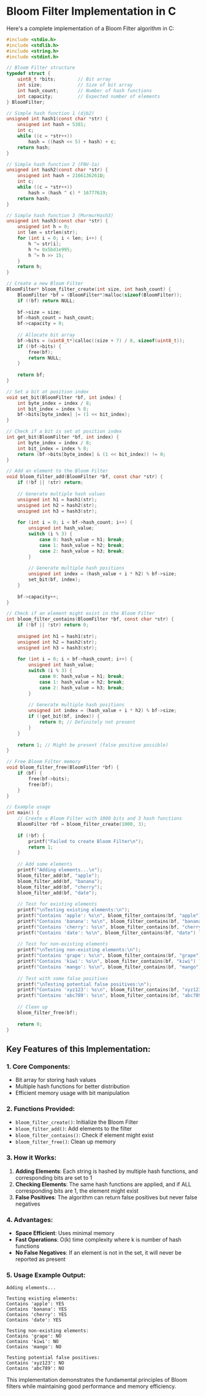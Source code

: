# Bloom Filter Implementation in C

Here's a complete implementation of a Bloom Filter algorithm in C:

```c
#include <stdio.h>
#include <stdlib.h>
#include <string.h>
#include <stdint.h>

// Bloom Filter structure
typedef struct {
    uint8_t *bits;        // Bit array
    int size;             // Size of bit array
    int hash_count;       // Number of hash functions
    int capacity;         // Expected number of elements
} BloomFilter;

// Simple hash function 1 (djb2)
unsigned int hash1(const char *str) {
    unsigned int hash = 5381;
    int c;
    while ((c = *str++))
        hash = ((hash << 5) + hash) + c;
    return hash;
}

// Simple hash function 2 (FNV-1a)
unsigned int hash2(const char *str) {
    unsigned int hash = 2166136261U;
    int c;
    while ((c = *str++))
        hash = (hash ^ c) * 16777619;
    return hash;
}

// Simple hash function 3 (MurmurHash3)
unsigned int hash3(const char *str) {
    unsigned int h = 0;
    int len = strlen(str);
    for (int i = 0; i < len; i++) {
        h ^= str[i];
        h *= 0x5bd1e995;
        h ^= h >> 15;
    }
    return h;
}

// Create a new Bloom Filter
BloomFilter* bloom_filter_create(int size, int hash_count) {
    BloomFilter *bf = (BloomFilter*)malloc(sizeof(BloomFilter));
    if (!bf) return NULL;
    
    bf->size = size;
    bf->hash_count = hash_count;
    bf->capacity = 0;
    
    // Allocate bit array
    bf->bits = (uint8_t*)calloc((size + 7) / 8, sizeof(uint8_t));
    if (!bf->bits) {
        free(bf);
        return NULL;
    }
    
    return bf;
}

// Set a bit at position index
void set_bit(BloomFilter *bf, int index) {
    int byte_index = index / 8;
    int bit_index = index % 8;
    bf->bits[byte_index] |= (1 << bit_index);
}

// Check if a bit is set at position index
int get_bit(BloomFilter *bf, int index) {
    int byte_index = index / 8;
    int bit_index = index % 8;
    return (bf->bits[byte_index] & (1 << bit_index)) != 0;
}

// Add an element to the Bloom Filter
void bloom_filter_add(BloomFilter *bf, const char *str) {
    if (!bf || !str) return;
    
    // Generate multiple hash values
    unsigned int h1 = hash1(str);
    unsigned int h2 = hash2(str);
    unsigned int h3 = hash3(str);
    
    for (int i = 0; i < bf->hash_count; i++) {
        unsigned int hash_value;
        switch (i % 3) {
            case 0: hash_value = h1; break;
            case 1: hash_value = h2; break;
            case 2: hash_value = h3; break;
        }
        
        // Generate multiple hash positions
        unsigned int index = (hash_value + i * h2) % bf->size;
        set_bit(bf, index);
    }
    
    bf->capacity++;
}

// Check if an element might exist in the Bloom Filter
int bloom_filter_contains(BloomFilter *bf, const char *str) {
    if (!bf || !str) return 0;
    
    unsigned int h1 = hash1(str);
    unsigned int h2 = hash2(str);
    unsigned int h3 = hash3(str);
    
    for (int i = 0; i < bf->hash_count; i++) {
        unsigned int hash_value;
        switch (i % 3) {
            case 0: hash_value = h1; break;
            case 1: hash_value = h2; break;
            case 2: hash_value = h3; break;
        }
        
        // Generate multiple hash positions
        unsigned int index = (hash_value + i * h2) % bf->size;
        if (!get_bit(bf, index)) {
            return 0; // Definitely not present
        }
    }
    
    return 1; // Might be present (false positive possible)
}

// Free Bloom Filter memory
void bloom_filter_free(BloomFilter *bf) {
    if (bf) {
        free(bf->bits);
        free(bf);
    }
}

// Example usage
int main() {
    // Create a Bloom Filter with 1000 bits and 3 hash functions
    BloomFilter *bf = bloom_filter_create(1000, 3);
    
    if (!bf) {
        printf("Failed to create Bloom Filter\n");
        return 1;
    }
    
    // Add some elements
    printf("Adding elements...\n");
    bloom_filter_add(bf, "apple");
    bloom_filter_add(bf, "banana");
    bloom_filter_add(bf, "cherry");
    bloom_filter_add(bf, "date");
    
    // Test for existing elements
    printf("\nTesting existing elements:\n");
    printf("Contains 'apple': %s\n", bloom_filter_contains(bf, "apple") ? "YES" : "NO");
    printf("Contains 'banana': %s\n", bloom_filter_contains(bf, "banana") ? "YES" : "NO");
    printf("Contains 'cherry': %s\n", bloom_filter_contains(bf, "cherry") ? "YES" : "NO");
    printf("Contains 'date': %s\n", bloom_filter_contains(bf, "date") ? "YES" : "NO");
    
    // Test for non-existing elements
    printf("\nTesting non-existing elements:\n");
    printf("Contains 'grape': %s\n", bloom_filter_contains(bf, "grape") ? "YES" : "NO");
    printf("Contains 'kiwi': %s\n", bloom_filter_contains(bf, "kiwi") ? "YES" : "NO");
    printf("Contains 'mango': %s\n", bloom_filter_contains(bf, "mango") ? "YES" : "NO");
    
    // Test with some false positives
    printf("\nTesting potential false positives:\n");
    printf("Contains 'xyz123': %s\n", bloom_filter_contains(bf, "xyz123") ? "YES (possible false positive)" : "NO");
    printf("Contains 'abc789': %s\n", bloom_filter_contains(bf, "abc789") ? "YES (possible false positive)" : "NO");
    
    // Clean up
    bloom_filter_free(bf);
    
    return 0;
}
```

## Key Features of this Implementation:

### 1. **Core Components:**
- Bit array for storing hash values
- Multiple hash functions for better distribution
- Efficient memory usage with bit manipulation

### 2. **Functions Provided:**
- `bloom_filter_create()`: Initialize the Bloom Filter
- `bloom_filter_add()`: Add elements to the filter
- `bloom_filter_contains()`: Check if element might exist
- `bloom_filter_free()`: Clean up memory

### 3. **How it Works:**
1. **Adding Elements**: Each string is hashed by multiple hash functions, and corresponding bits are set to 1
2. **Checking Elements**: The same hash functions are applied, and if ALL corresponding bits are 1, the element might exist
3. **False Positives**: The algorithm can return false positives but never false negatives

### 4. **Advantages:**
- **Space Efficient**: Uses minimal memory
- **Fast Operations**: O(k) time complexity where k is number of hash functions
- **No False Negatives**: If an element is not in the set, it will never be reported as present

### 5. **Usage Example Output:**
```
Adding elements...

Testing existing elements:
Contains 'apple': YES
Contains 'banana': YES
Contains 'cherry': YES
Contains 'date': YES

Testing non-existing elements:
Contains 'grape': NO
Contains 'kiwi': NO
Contains 'mango': NO

Testing potential false positives:
Contains 'xyz123': NO
Contains 'abc789': NO
```

This implementation demonstrates the fundamental principles of Bloom filters while maintaining good performance and memory efficiency.

